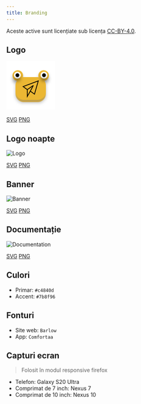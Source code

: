 ```yaml
---
title: Branding
---
```


Aceste active sunt licențiate sub licența [CC-BY-4.0](https://github.com/LinwoodDev/Butterfly/blob/develop/BRANDING_LICENSE).

## Logo

![Logo](/img/logo.svg)

[SVG](/img/logo.svg) [PNG](/img/logo.png)

## Logo noapte

![Logo](/img/nightly.svg)

[SVG](/img/nightly.svg) [PNG](/img/nightly.png)

## Banner

![Banner](/img/banner.svg)

[SVG](/img/banner.svg) [PNG](/img/banner.png)

## Documentație

![Documentation](/img/docs.svg)

[SVG](/img/docs.svg) [PNG](/img/docs.png)

## Culori

- Primar: `#c4840d`
- Accent: `#7b8f96`

## Fonturi

- Site web: `Barlow`
- App: `Comfortaa`

## Capturi ecran

> Folosit în modul responsive firefox

- Telefon: Galaxy S20 Ultra
- Comprimat de 7 inch: Nexus 7
- Comprimat de 10 inch: Nexus 10
